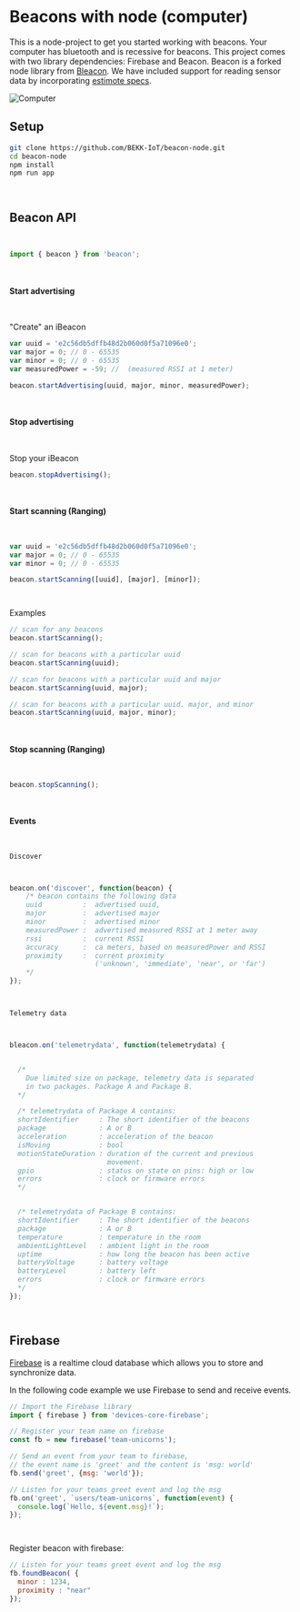 # Beacons with node (computer)

This is a node-project to get you started working with beacons.
Your computer has bluetooth and is recessive for beacons.
This project comes with two library dependencies: Firebase and Beacon.
Beacon is a forked node library from [Bleacon](https://github.com/sandeepmistry/node-bleacon).
We have included support for reading sensor data by incorporating [estimote specs](https://github.com/Estimote/estimote-specs).

![Computer](static/img/gadget/computer.png)



## Setup

```sh
git clone https://github.com/BEKK-IoT/beacon-node.git
cd beacon-node
npm install
npm run app
```

` `

## Beacon API

` `

```js
import { beacon } from 'beacon';
```

` `

#### Start advertising

` `

"Create" an iBeacon

```js
var uuid = 'e2c56db5dffb48d2b060d0f5a71096e0';
var major = 0; // 0 - 65535
var minor = 0; // 0 - 65535
var measuredPower = -59; //  (measured RSSI at 1 meter)

beacon.startAdvertising(uuid, major, minor, measuredPower);
```

` `

#### Stop advertising

` `

Stop your iBeacon

```js
beacon.stopAdvertising();
```

` `

#### Start scanning (Ranging)

` `

```js
var uuid = 'e2c56db5dffb48d2b060d0f5a71096e0';
var major = 0; // 0 - 65535
var minor = 0; // 0 - 65535

beacon.startScanning([uuid], [major], [minor]);
```

` `

Examples

```js
// scan for any beacons
beacon.startScanning();

// scan for beacons with a particular uuid
beacon.startScanning(uuid);

// scan for beacons with a particular uuid and major
beacon.startScanning(uuid, major);

// scan for beacons with a particular uuid. major, and minor
beacon.startScanning(uuid, major, minor);  
```

` `

#### Stop scanning (Ranging)

` `

```js
beacon.stopScanning();
```

` `

#### Events

` `

`Discover`

` `

```js
beacon.on('discover', function(beacon) {
    /* beacon contains the following data
    uuid          :  advertised uuid,
    major         :  advertised major
    minor         :  advertised minor
    measuredPower :  advertised measured RSSI at 1 meter away
    rssi          :  current RSSI
    accuracy      :  ca meters, based on measuredPower and RSSI
    proximity     :  current proximity
                     ('unknown', 'immediate', 'near', or 'far')
    */
});
```

` `

`Telemetry data`

` `

```js
bleacon.on('telemetrydata', function(telemetrydata) {


  /*
    Due limited size on package, telemetry data is separated
    in two packages. Package A and Package B.
  */

  /* telemetrydata of Package A contains:
  shortIdentifier     : The short identifier of the beacons
  package             : A or B
  acceleration        : acceleration of the beacon
  isMoving            : bool
  motionStateDuration : duration of the current and previous
                        movement.
  gpio                : status on state on pins: high or low
  errors              : clock or firmware errors
  */


  /* telemetrydata of Package B contains:
  shortIdentifier     : The short identifier of the beacons
  package             : A or B
  temperature         : temperature in the room
  ambientLightLevel   : ambient light in the room
  uptime              : how long the beacon has been active
  batteryVoltage      : battery voltage
  batteryLevel        : battery left
  errors              : clock or firmware errors
  */
});
```

` `

## Firebase

[Firebase](https://www.firebase.com/docs/) is a realtime cloud database which allows you to store and synchronize data.


In the following code example we use Firebase to send and receive events.

``` js
// Import the Firebase library
import { firebase } from 'devices-core-firebase';

// Register your team name on firebase
const fb = new firebase('team-unicorns');

// Send an event from your team to firebase,
// the event name is 'greet' and the content is 'msg: world'
fb.send('greet', {msg: 'world'});

// Listen for your teams greet event and log the msg
fb.on('greet', `users/team-unicorns`, function(event) {
  console.log(`Hello, ${event.msg}!`);
});
```

` `

Register beacon with firebase:

``` js
// Listen for your teams greet event and log the msg
fb.foundBeacon( {
  minor : 1234,
  proximity : "near"
});
```


` `
